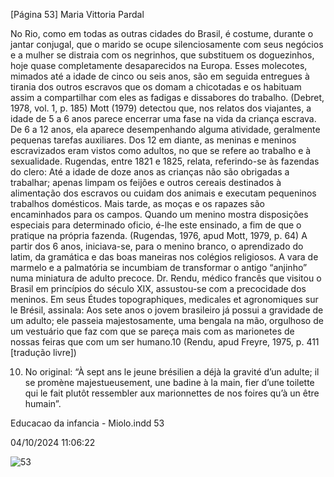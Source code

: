 [Página 53]
Maria Vittoria Pardal

No Rio, como em todas as outras cidades do Brasil, é
costume, durante o jantar conjugal, que o marido se ocupe
silenciosamente com seus negócios e a mulher se distraia com
os negrinhos, que substituem os doguezinhos, hoje quase
completamente desaparecidos na Europa. Esses molecotes,
mimados até a idade de cinco ou seis anos, são em seguida
entregues à tirania dos outros escravos que os domam a
chicotadas e os habituam assim a compartilhar com eles as
fadigas e dissabores do trabalho.
(Debret, 1978, vol. 1, p. 185)
Mott (1979) detectou que, nos relatos dos viajantes, a idade de 5
a 6 anos parece encerrar uma fase na vida da criança escrava. De 6 a
12 anos, ela aparece desempenhando alguma atividade, geralmente
pequenas tarefas auxiliares. Dos 12 em diante, as meninas e meninos
escravizados eram vistos como adultos, no que se refere ao trabalho
e à sexualidade. Rugendas, entre 1821 e 1825, relata, referindo-se às
fazendas do clero:
Até a idade de doze anos as crianças não são obrigadas a
trabalhar; apenas limpam os feijões e outros cereais destinados
à alimentação dos escravos ou cuidam dos animais e executam
pequeninos trabalhos domésticos. Mais tarde, as moças e
os rapazes são encaminhados para os campos. Quando um
menino mostra disposições especiais para determinado
oficio, é-lhe este ensinado, a fim de que o pratique na própria
fazenda.
(Rugendas, 1976, apud Mott, 1979, p. 64)
A partir dos 6 anos, iniciava-se, para o menino branco, o aprendizado do latim, da gramática e das boas maneiras nos colégios religiosos. A vara de marmelo e a palmatória se incumbiam de transformar
o antigo “anjinho” numa miniatura de adulto precoce. Dr. Rendu, médico francês que visitou o Brasil em princípios do século XIX, assustou-se com a precocidade dos meninos. Em seus Études topographiques,
medicales et agronomiques sur le Brésil, assinala:
Aos sete anos o jovem brasileiro já possui a gravidade de um
adulto; ele passeia majestosamente, uma bengala na mão,
orgulhoso de um vestuário que faz com que se pareça mais
com as marionetes de nossas feiras que com um ser humano.10
(Rendu, apud Freyre, 1975, p. 411 [tradução livre])

10. No original: “À sept ans le jeune
brésilien a déjà la gravité d’un adulte;
il se promène majestueusement, une
badine à la main, fier d’une toilette
qui le fait plutôt ressembler aux
marionnettes de nos foires qu’à un être
humain”.


Educacao da infancia - Miolo.indd 53

04/10/2024 11:06:22

![53](./img/page_53-01.jpg)
